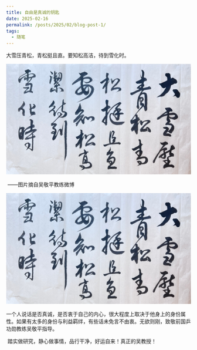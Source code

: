 ```yaml
---
title: 自由是真诚的钥匙
date: 2025-02-16
permalink: /posts/2025/02/blog-post-1/
tags:
  - 随笔
---
```


大雪压青松，青松挺且直。要知松高洁，待到雪化时。

![snow](fig/snow.jpg)

​                                                                                                                                                                                     ——图片摘自吴敬平教练微博

![](https://github.com/kuangzhou/kuangzhou.github.io/blob/master/_posts/fig/snow.jpg?raw=true)         

一个人说话是否真诚，是否衷于自己的内心，很大程度上取决于他身上的身份属性。如果有太多的身份与利益羁绊，有些话未免言不由衷。无欲则刚，致敬前国乒功勋教练吴敬平指导。

​        踏实做研究，静心做事情，品行干净，好运自来！真正的吴教授！

